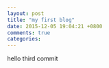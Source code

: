 ```yaml
---
layout: post
title: "my first blog"
date: 2015-12-05 19:04:21 +0800
comments: true
categories: 
---
```

hello third commit

